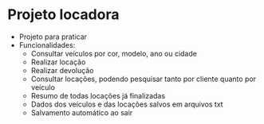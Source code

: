 # Projeto locadora

- Projeto para praticar
- Funcionalidades:
    - Consultar veículos por cor, modelo, ano ou cidade
    - Realizar locação
    - Realizar devolução
    - Consultar locações, podendo pesquisar tanto por cliente quanto por veículo
    - Resumo de todas locações já finalizadas
    - Dados dos veículos e das locações salvos em arquivos txt
    - Salvamento automático ao sair